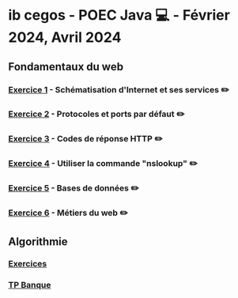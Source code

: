 # ib cegos - POEC Java :computer: - Février 2024, Avril 2024

## Fondamentaux du web
### [Exercice 1](./Web%20Fundamentals/schéma_internet.pdf) - Schématisation d'Internet et ses services :pencil2:
### [Exercice 2](./Web%20Fundamentals/protocoles_ports.png) - Protocoles et ports par défaut :pencil2:
### [Exercice 3](./Web%20Fundamentals/codes_reponses.drawio.png) - Codes de réponse HTTP :pencil2:
### [Exercice 4](./Web%20Fundamentals/exercice4.md) - Utiliser la commande "nslookup" :pencil2:
### [Exercice 5](./Web%20Fundamentals/bdd.drawio.png) - Bases de données :pencil2:
### [Exercice 6](./Web%20Fundamentals/exercice_6.md) - Métiers du web :pencil2:

## Algorithmie
### [Exercices](./Algo/index.js)
### [TP Banque](./Algo/TP%20Banque)
